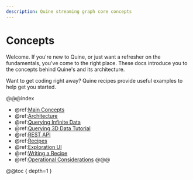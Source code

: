 ```yaml
---
description: Quine streaming graph core concepts
---
```

# Concepts

Welcome. If you're new to Quine, or just want a refresher on the fundamentals, you've come to the right place. These docs introduce you to the concepts behind Quine's and its architecture.

Want to get coding right away? Quine recipes provide useful examples to help get you started.

@@@index
* @ref:[Main Concepts](core-concepts.md)
* @ref:[Architecture](architecture.md)
* @ref:[Querying Infinite Data](querying-infinite-data.md)
* @ref:[Querying 3D Data Tutorial](3d-data-ingest-sq.md)
* @ref:[REST API](rest-api.md)
* @ref:[Recipes](about-recipes.md)
* @ref:[Exploration UI](exploration-ui.md)
* @ref:[Writing a Recipe](../community/writing-a-recipe.md)
* @ref:[Operational Considerations](operational-considerations.md)
@@@

@@toc { depth=1 }
